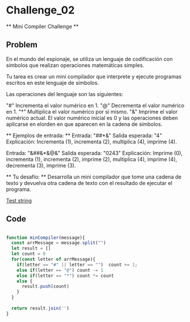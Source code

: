 # Challenge_02 
** Mini Compiler Challenge **

## Problem

En el mundo del espionaje, se utiliza un lenguaje de codificación con símbolos que realizan operaciones matemáticas simples.

Tu tarea es crear un mini compilador que interprete y ejecute programas escritos en este lenguaje de símbolos.

Las operaciones del lenguaje son las siguientes:

"#" Incrementa el valor numérico en 1.
"@" Decrementa el valor numérico en 1.
"*" Multiplica el valor numérico por sí mismo.
"&" Imprime el valor numérico actual.
El valor numérico inicial es 0 y las operaciones deben aplicarse en elorden en que aparecen en la cadena de símbolos.

** Ejemplos de entrada: **
Entrada: "##*&"
Salida esperada: "4"
Explicación: Incrementa (1), incrementa (2), multiplica (4), imprime (4).

Entrada: "&##&*&@&"
Salida esperada: "0243"
Explicación: Imprime (0), incrementa (1), incrementa (2), imprime (2), multiplica (4), imprime (4), decrementa (3), imprime (3).

** Tu desafío: **
Desarrolla un mini compilador que tome una cadena de texto y devuelva otra cadena de texto con el resultado de ejecutar el programa.

[Test string](https://codember.dev/data/message_02.txt)

## Code

```javascript

function minCompiler(message){
  const arrMessage = message.split("")
  let result = []
  let count = 0
  for(const letter of arrMessage){
    if(letter == "#" || letter == "")  count += 1;
    else if(letter == "@") count -= 1
    else if(letter == "*") count *= count
    else { 
      result.push(count)
    }
  }
  
  return result.join('')
}
               
```
